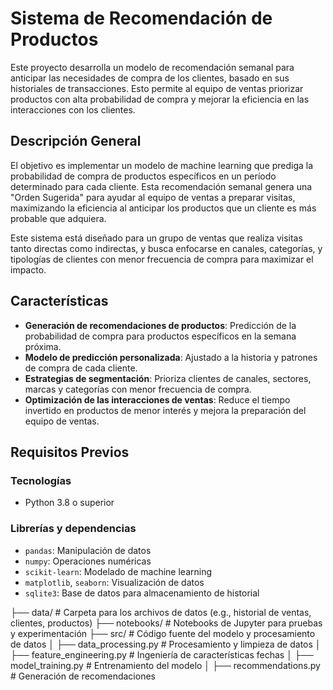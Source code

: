 # Sistema de Recomendación de Productos

Este proyecto desarrolla un modelo de recomendación semanal para anticipar las necesidades de compra de los clientes, basado en sus historiales de transacciones. Esto permite al equipo de ventas priorizar productos con alta probabilidad de compra y mejorar la eficiencia en las interacciones con los clientes.

## Descripción General

El objetivo es implementar un modelo de machine learning que prediga la probabilidad de compra de productos específicos en un período determinado para cada cliente. Esta recomendación semanal genera una "Orden Sugerida" para ayudar al equipo de ventas a preparar visitas, maximizando la eficiencia al anticipar los productos que un cliente es más probable que adquiera.

Este sistema está diseñado para un grupo de ventas que realiza visitas tanto directas como indirectas, y busca enfocarse en canales, categorías, y tipologías de clientes con menor frecuencia de compra para maximizar el impacto.

## Características

- **Generación de recomendaciones de productos**: Predicción de la probabilidad de compra para productos específicos en la semana próxima.
- **Modelo de predicción personalizada**: Ajustado a la historia y patrones de compra de cada cliente.
- **Estrategias de segmentación**: Prioriza clientes de canales, sectores, marcas y categorías con menor frecuencia de compra.
- **Optimización de las interacciones de ventas**: Reduce el tiempo invertido en productos de menor interés y mejora la preparación del equipo de ventas.

## Requisitos Previos

### Tecnologías
- Python 3.8 o superior

### Librerías y dependencias
- `pandas`: Manipulación de datos
- `numpy`: Operaciones numéricas
- `scikit-learn`: Modelado de machine learning
- `matplotlib`, `seaborn`: Visualización de datos
- `sqlite3`: Base de datos para almacenamiento de historial


├── data/                    # Carpeta para los archivos de datos (e.g., historial de ventas, clientes, productos)
├── notebooks/               # Notebooks de Jupyter para pruebas y experimentación
├── src/                     # Código fuente del modelo y procesamiento de datos
│   ├── data_processing.py   # Procesamiento y limpieza de datos
│   ├── feature_engineering.py # Ingeniería de características fechas
│   ├── model_training.py    # Entrenamiento del modelo 
│   ├── recommendations.py   # Generación de recomendaciones
